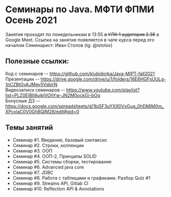# Семинары по Java. МФТИ ФПМИ Осень 2021
Занятия проходят по понедельникам в 13:55 ~~в УЛК-1 аудитория 2.36~~ в Google Meet. Ссылка на занятие появляется в чате курса перед его началом 
Семинарист: Иван Столов (tg: @istolov)  

## Полезные ссылки:    
Код с семинаров -- https://github.com/klubidorka/Java-MIPT-fall2021  
Презентации -- https://drive.google.com/drive/u/1/folders/16E6HGFsUULg-1nCZBtGvAJMey5VsbirN  
Видеозаписи семинаров -- https://www.youtube.com/playlist?list=PLZ0EIBIj8ujklVOhYw-JN2M0ockGj-bOq  
Бонусные ДЗ -- https://docs.google.com/spreadsheets/d/1biSF3uYXX0VxGug_0hDMjM0m_XPcxlaC0V0GhBQlM28/edit#gid=0
  
## Темы занятий
* Семинар #1. Введение, базовый синтаксис  
* Семинар #2. Строки, коллекции
* Семинар #3. ООП
* Семинар #4. ООП-2, Принципы SOLID 
* Семинар #5. Системы сборки, тестирование
* Семинар #6. Advanced java core
* Семинар #7. JDBC
* Семинар #8. Работа с таблицами и графиками. Разбор Quiz #1
* Семинар #9. Streams API, Gitlab CI
* Семинар #10. Reflection API & Annotations
